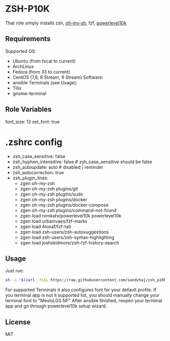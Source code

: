 ZSH-P10K
=========

That role simply installs zsh, [oh-my-sh](https://ohmyz.sh/), fzf, [powerlevel10k](https://github.com/romkatv/powerlevel10k)

Requirements
------------

Supported OS:
  - Ubuntu (from focal to current)
  - ArchLinux
  - Fedora (from 33 to current)
  - CentOS (7,8, 8 Stream, 9 Stream)
Software:
  - ansible
Terminals (see Usage):
  - Tilix
  - gnome-terminal

Role Variables
--------------

font_size: 13
set_font: true

# .zshrc config
- zsh_case_sensitive: false
- zsh_hyphen_intensitive: false # zsh_case_sensitive should be false
- zsh_autoupdate: auto # disabled | reminder
- zsh_autocorrection: true
- zsh_plugin_lines:
  - zgen oh-my-zsh
  - zgen oh-my-zsh plugins/git
  - zgen oh-my-zsh plugins/sudo
  - zgen oh-my-zsh plugins/docker
  - zgen oh-my-zsh plugins/docker-compose
  - zgen oh-my-zsh plugins/command-not-found
  - zgen load romkatv/powerlevel10k powerlevel10k
  - zgen load urbainvaes/fzf-marks
  - zgen load Aloxaf/fzf-tab
  - zgen load zsh-users/zsh-autosuggestions
  - zgen load zsh-users/zsh-syntax-highlighting
  - zgen load joshskidmore/zsh-fzf-history-search


Usage
----------------

Just run:

```bash
sh -c "$(curl -fsSL https://raw.githubusercontent.com/sandzhaj/zsh_p10k/main/install.sh)"
```

For supported Terminals it also configures font for your default profile. If you terminal app is not it supported list, you should manually change your terminal font to "MesloLGS NF"
After ansible finished, reopen your terminal app and go through powerlevel10k setup wizard.

License
-------

MIT